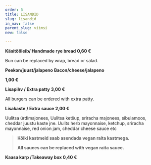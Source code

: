 ```yaml
---
order: 5
title: LISANDID
slug: lisandid
in_nav: false
parent_slug: viimsi
new: false

---
```

<span class="special"></span>**Käsitööleib/ Handmade rye bread** **0,60 €**

Bun can be replaced by wrap, bread or salad.

**Peekon/juust/jalapeno**   **Bacon/cheese/jalapeno**

**1,00 €**

<span class="special"></span>**Lisapihv / Extra patty**  **3,00 €**

All burgers can be ordered with extra patty.

**Lisakaste** **/ Extra sauce** **2,00 €**

<span class="koostis">Uulitsa ürdimajonees, Uulitsa ketšup, sriracha majonees, sibulamoos, cheddar juustu kaste jne. Uulits herb mayonnaise, ketchup, sriracha mayonnaise, red onion jam, cheddar cheese sauce etc

<span class="vege"></span><span class="vegan">

> **Kõiki kastmeid saab asendada vegan raita kastmega.**
>
> **All sauces can be replaced with vegan raita sauce.**

**Kaasa karp /Takeaway box  0,40 €**